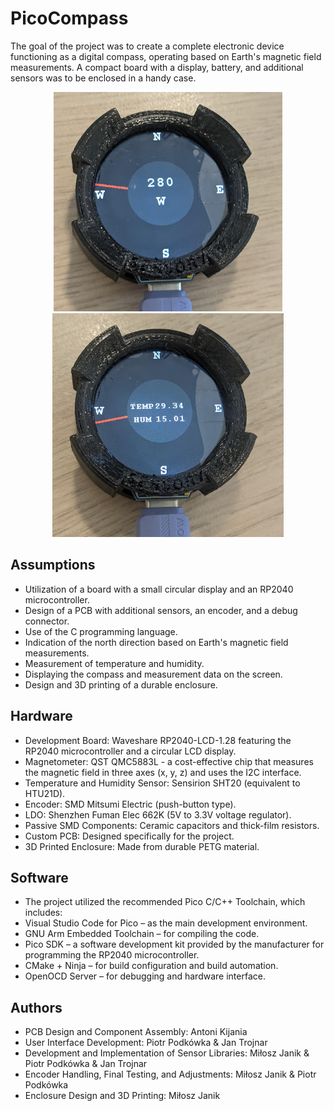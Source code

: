 # PicoCompass
The goal of the project was to create a complete electronic device functioning as a digital compass, operating based on Earth's magnetic field measurements. A compact board with a display, battery, and additional sensors was to be enclosed in a handy case.

<div align="center">
  <img src="Compass_photo_1.png" alt="screenshot1">
</div>

<div align="center">
  <img src="Compass_photo_2.png" alt="screenshot1">
</div>

## Assumptions<br />
- Utilization of a board with a small circular display and an RP2040 microcontroller.<br />
- Design of a PCB with additional sensors, an encoder, and a debug connector.<br />
- Use of the C programming language.<br />
- Indication of the north direction based on Earth's magnetic field measurements.<br />
- Measurement of temperature and humidity.<br />
- Displaying the compass and measurement data on the screen.<br />
- Design and 3D printing of a durable enclosure.<br />

## Hardware<br />
- Development Board: Waveshare RP2040-LCD-1.28 featuring the RP2040 microcontroller and a circular LCD display.<br />
- Magnetometer: QST QMC5883L - a cost-effective chip that measures the magnetic field in three axes (x, y, z) and uses the I2C interface.<br />
- Temperature and Humidity Sensor: Sensirion SHT20 (equivalent to HTU21D).<br />
- Encoder: SMD Mitsumi Electric (push-button type).<br />
- LDO: Shenzhen Fuman Elec 662K (5V to 3.3V voltage regulator).<br />
- Passive SMD Components: Ceramic capacitors and thick-film resistors.<br />
- Custom PCB: Designed specifically for the project.<br />
- 3D Printed Enclosure: Made from durable PETG material.<br />

## Software<br />
- The project utilized the recommended Pico C/C++ Toolchain, which includes:<br />
- Visual Studio Code for Pico – as the main development environment.<br />
- GNU Arm Embedded Toolchain – for compiling the code.<br />
- Pico SDK – a software development kit provided by the manufacturer for programming the RP2040 microcontroller.<br />
- CMake + Ninja – for build configuration and build automation.<br />
- OpenOCD Server – for debugging and hardware interface.<br />

## Authors
- PCB Design and Component Assembly: Antoni Kijania<br />
- User Interface Development: Piotr Podkówka & Jan Trojnar<br />
- Development and Implementation of Sensor Libraries: Miłosz Janik & Piotr Podkówka & Jan Trojnar<br />
- Encoder Handling, Final Testing, and Adjustments: Miłosz Janik & Piotr Podkówka<br />
- Enclosure Design and 3D Printing: Miłosz Janik<br />
